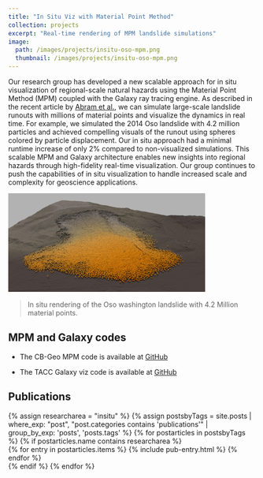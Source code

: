 ```yaml
---
title: "In Situ Viz with Material Point Method"
collection: projects
excerpt: "Real-time rendering of MPM landslide simulations"
image: 
  path: /images/projects/insitu-oso-mpm.png
  thumbnail: /images/projects/insitu-oso-mpm.png
---
```


Our research group has developed a new scalable approach for in situ visualization of regional-scale natural hazards using the Material Point Method (MPM) coupled with the Galaxy ray tracing engine. As described in the recent article by [Abram et al.](https://arxiv.org/pdf/2109.02754.pdf), we can simulate large-scale landslide runouts with millions of material points and visualize the dynamics in real time. For example, we simulated the 2014 Oso landslide with 4.2 million particles and achieved compelling visuals of the runout using spheres colored by particle displacement. Our in situ approach had a minimal runtime increase of only 2% compared to non-visualized simulations. This scalable MPM and Galaxy architecture enables new insights into regional hazards through high-fidelity real-time visualization. Our group continues to push the capabilities of in situ visualization to handle increased scale and complexity for geoscience applications.

![In situ](/images/projects/insitu-oso-mpm.png)
> In situ rendering of the Oso washington landslide with 4.2 Million material points.

## MPM and Galaxy codes

* The CB-Geo MPM code is available at [GitHub](https://github.com/cb-geo/mpm)

* The TACC Galaxy viz code is available at [GitHub](https://github.com/tacc/galaxy)

## Publications
<!-- Publications filled automatically -->
<div class="publications">
{% assign researcharea = "insitu" %}
{% assign postsbyTags = site.posts | where_exp: "post", "post.categories contains 'publications'" |
group_by_exp:
'posts', 'posts.tags' %}
{% for postarticles in postsbyTags %}
  {% if postarticles.name contains researcharea %}
    <div class="entries-{{ page.entries_layout | default: 'list' }}">
    {% for entry in postarticles.items %}
      {% include pub-entry.html %}
    {% endfor %}
    </div>
  {% endif %}
{% endfor %}
</div>